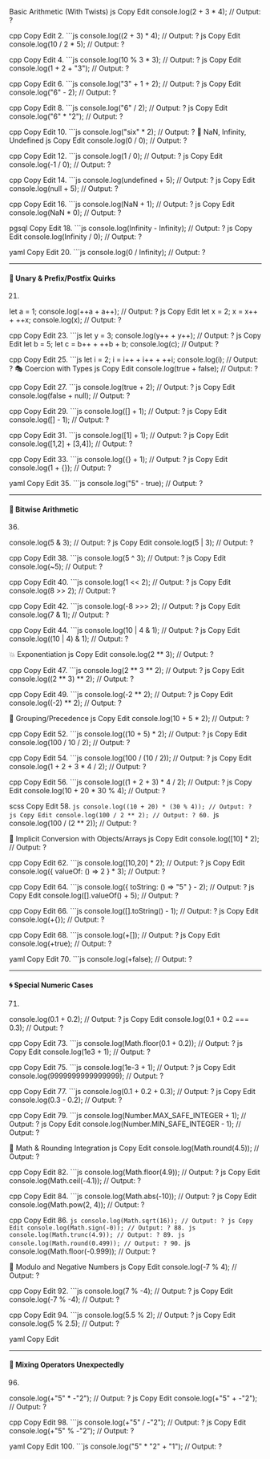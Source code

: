 Basic Arithmetic (With Twists)
js
Copy
Edit
console.log(2 + 3 * 4); // Output: ?

cpp
Copy
Edit
2. ```js
console.log((2 + 3) * 4); // Output: ?
js
Copy
Edit
console.log(10 / 2 * 5); // Output: ?

cpp
Copy
Edit
4. ```js
console.log(10 % 3 * 3); // Output: ?
js
Copy
Edit
console.log(1 + 2 + "3"); // Output: ?

cpp
Copy
Edit
6. ```js
console.log("3" + 1 + 2); // Output: ?
js
Copy
Edit
console.log("6" - 2); // Output: ?

cpp
Copy
Edit
8. ```js
console.log("6" / 2); // Output: ?
js
Copy
Edit
console.log("6" * "2"); // Output: ?

cpp
Copy
Edit
10. ```js
console.log("six" * 2); // Output: ?
🚫 NaN, Infinity, Undefined
js
Copy
Edit
console.log(0 / 0); // Output: ?

cpp
Copy
Edit
12. ```js
console.log(1 / 0); // Output: ?
js
Copy
Edit
console.log(-1 / 0); // Output: ?

cpp
Copy
Edit
14. ```js
console.log(undefined + 5); // Output: ?
js
Copy
Edit
console.log(null + 5); // Output: ?

cpp
Copy
Edit
16. ```js
console.log(NaN + 1); // Output: ?
js
Copy
Edit
console.log(NaN * 0); // Output: ?

pgsql
Copy
Edit
18. ```js
console.log(Infinity - Infinity); // Output: ?
js
Copy
Edit
console.log(Infinity / 0); // Output: ?

yaml
Copy
Edit
20. ```js
console.log(0 / Infinity); // Output: ?

---

#### 🧠 Unary & Prefix/Postfix Quirks

21. ```js
let a = 1; console.log(++a + a++); // Output: ?
js
Copy
Edit
let x = 2; x = x++ + ++x; console.log(x); // Output: ?

cpp
Copy
Edit
23. ```js
let y = 3; console.log(y++ + y++); // Output: ?
js
Copy
Edit
let b = 5; let c = b++ + ++b + b; console.log(c); // Output: ?

cpp
Copy
Edit
25. ```js
let i = 2; i = i++ + i++ + ++i; console.log(i); // Output: ?
🎭 Coercion with Types
js
Copy
Edit
console.log(true + false); // Output: ?

cpp
Copy
Edit
27. ```js
console.log(true + 2); // Output: ?
js
Copy
Edit
console.log(false + null); // Output: ?

cpp
Copy
Edit
29. ```js
console.log([] + 1); // Output: ?
js
Copy
Edit
console.log([] - 1); // Output: ?

cpp
Copy
Edit
31. ```js
console.log([1] + 1); // Output: ?
js
Copy
Edit
console.log([1,2] + [3,4]); // Output: ?

cpp
Copy
Edit
33. ```js
console.log({} + 1); // Output: ?
js
Copy
Edit
console.log(1 + {}); // Output: ?

yaml
Copy
Edit
35. ```js
console.log("5" - true); // Output: ?

---

#### 🔢 Bitwise Arithmetic

36. ```js
console.log(5 & 3); // Output: ?
js
Copy
Edit
console.log(5 | 3); // Output: ?

cpp
Copy
Edit
38. ```js
console.log(5 ^ 3); // Output: ?
js
Copy
Edit
console.log(~5); // Output: ?

cpp
Copy
Edit
40. ```js
console.log(1 << 2); // Output: ?
js
Copy
Edit
console.log(8 >> 2); // Output: ?

cpp
Copy
Edit
42. ```js
console.log(-8 >>> 2); // Output: ?
js
Copy
Edit
console.log(7 & 1); // Output: ?

cpp
Copy
Edit
44. ```js
console.log(10 | 4 & 1); // Output: ?
js
Copy
Edit
console.log((10 | 4) & 1); // Output: ?

💥 Exponentiation
js
Copy
Edit
console.log(2 ** 3); // Output: ?

cpp
Copy
Edit
47. ```js
console.log(2 ** 3 ** 2); // Output: ?
js
Copy
Edit
console.log((2 ** 3) ** 2); // Output: ?

cpp
Copy
Edit
49. ```js
console.log(-2 ** 2); // Output: ?
js
Copy
Edit
console.log((-2) ** 2); // Output: ?

🧮 Grouping/Precedence
js
Copy
Edit
console.log(10 + 5 * 2); // Output: ?

cpp
Copy
Edit
52. ```js
console.log((10 + 5) * 2); // Output: ?
js
Copy
Edit
console.log(100 / 10 / 2); // Output: ?

cpp
Copy
Edit
54. ```js
console.log(100 / (10 / 2)); // Output: ?
js
Copy
Edit
console.log(1 + 2 + 3 * 4 / 2); // Output: ?

cpp
Copy
Edit
56. ```js
console.log((1 + 2 + 3) * 4 / 2); // Output: ?
js
Copy
Edit
console.log(10 + 20 * 30 % 4); // Output: ?

scss
Copy
Edit
58. ```js
console.log((10 + 20) * (30 % 4)); // Output: ?
js
Copy
Edit
console.log(100 / 2 ** 2); // Output: ?
60. ```js
console.log(100 / (2 ** 2)); // Output: ?

🧩 Implicit Conversion with Objects/Arrays
js
Copy
Edit
console.log([10] * 2); // Output: ?

cpp
Copy
Edit
62. ```js
console.log([10,20] * 2); // Output: ?
js
Copy
Edit
console.log({ valueOf: () => 2 } * 3); // Output: ?

cpp
Copy
Edit
64. ```js
console.log({ toString: () => "5" } - 2); // Output: ?
js
Copy
Edit
console.log([].valueOf() + 5); // Output: ?

cpp
Copy
Edit
66. ```js
console.log([].toString() - 1); // Output: ?
js
Copy
Edit
console.log(+{}); // Output: ?

cpp
Copy
Edit
68. ```js
console.log(+[]); // Output: ?
js
Copy
Edit
console.log(+true); // Output: ?

yaml
Copy
Edit
70. ```js
console.log(+false); // Output: ?

---

#### 🌀 Special Numeric Cases

71. ```js
console.log(0.1 + 0.2); // Output: ?
js
Copy
Edit
console.log(0.1 + 0.2 === 0.3); // Output: ?

cpp
Copy
Edit
73. ```js
console.log(Math.floor(0.1 + 0.2)); // Output: ?
js
Copy
Edit
console.log(1e3 + 1); // Output: ?

cpp
Copy
Edit
75. ```js
console.log(1e-3 + 1); // Output: ?
js
Copy
Edit
console.log(9999999999999999); // Output: ?

cpp
Copy
Edit
77. ```js
console.log(0.1 + 0.2 + 0.3); // Output: ?
js
Copy
Edit
console.log(0.3 - 0.2); // Output: ?

cpp
Copy
Edit
79. ```js
console.log(Number.MAX_SAFE_INTEGER + 1); // Output: ?
js
Copy
Edit
console.log(Number.MIN_SAFE_INTEGER - 1); // Output: ?

🧱 Math & Rounding Integration
js
Copy
Edit
console.log(Math.round(4.5)); // Output: ?

cpp
Copy
Edit
82. ```js
console.log(Math.floor(4.9)); // Output: ?
js
Copy
Edit
console.log(Math.ceil(-4.1)); // Output: ?

cpp
Copy
Edit
84. ```js
console.log(Math.abs(-10)); // Output: ?
js
Copy
Edit
console.log(Math.pow(2, 4)); // Output: ?

cpp
Copy
Edit
86. ```js
console.log(Math.sqrt(16)); // Output: ?
js
Copy
Edit
console.log(Math.sign(-0)); // Output: ?
88. js console.log(Math.trunc(4.9)); // Output: ? 89. js
console.log(Math.round(0.499)); // Output: ?
90. ```js
console.log(Math.floor(-0.999)); // Output: ?

🔄 Modulo and Negative Numbers
js
Copy
Edit
console.log(-7 % 4); // Output: ?

cpp
Copy
Edit
92. ```js
console.log(7 % -4); // Output: ?
js
Copy
Edit
console.log(-7 % -4); // Output: ?

cpp
Copy
Edit
94. ```js
console.log(5.5 % 2); // Output: ?
js
Copy
Edit
console.log(5 % 2.5); // Output: ?

yaml
Copy
Edit

---

#### 🎯 Mixing Operators Unexpectedly

96. ```js
console.log(+"5" * -"2"); // Output: ?
js
Copy
Edit
console.log(+"5" + -"2"); // Output: ?

cpp
Copy
Edit
98. ```js
console.log(+"5" / -"2"); // Output: ?
js
Copy
Edit
console.log(+"5" % -"2"); // Output: ?

yaml
Copy
Edit
100. ```js
console.log("5" * "2" + "1"); // Output: ?
